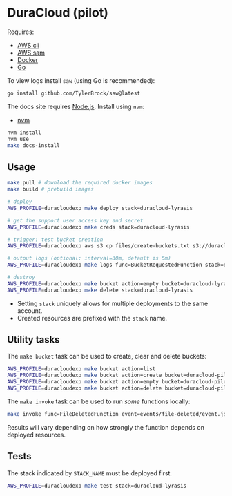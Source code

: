 # DuraCloud (pilot)

Requires:

- [AWS cli](https://docs.aws.amazon.com/cli/latest/userguide/getting-started-install.html)
- [AWS sam](https://docs.aws.amazon.com/serverless-application-model/latest/developerguide/install-sam-cli.html)
- [Docker](https://docs.docker.com/engine/install/)
- [Go](https://go.dev/doc/install)

To view logs install `saw` (using Go is recommended):

```bash
go install github.com/TylerBrock/saw@latest
```

The docs site requires [Node.js](https://nodejs.org/en). Install using `nvm`:

- [nvm](https://github.com/nvm-sh/nvm)

```bash
nvm install
nvm use
make docs-install
```

## Usage

```bash
make pull # download the required docker images
make build # prebuild images

# deploy
AWS_PROFILE=duracloudexp make deploy stack=duracloud-lyrasis

# get the support user access key and secret
AWS_PROFILE=duracloudexp make creds stack=duracloud-lyrasis

# trigger: test bucket creation
AWS_PROFILE=duracloudexp aws s3 cp files/create-buckets.txt s3://duracloud-lyrasis-bucket-requested/

# output logs (optional: interval=30m, default is 5m)
AWS_PROFILE=duracloudexp make logs func=BucketRequestedFunction stack=duracloud-lyrasis

# destroy
AWS_PROFILE=duracloudexp make bucket action=empty bucket=duracloud-lyrasis-bucket-requested
AWS_PROFILE=duracloudexp make delete stack=duracloud-lyrasis
```

- Setting `stack` uniquely allows for multiple deployments to the same account.
- Created resources are prefixed with the `stack` name.

## Utility tasks

The `make bucket` task can be used to create, clear and delete buckets:

```bash
AWS_PROFILE=duracloudexp make bucket action=list
AWS_PROFILE=duracloudexp make bucket action=create bucket=duracloud-pilot-bucket1
AWS_PROFILE=duracloudexp make bucket action=empty bucket=duracloud-pilot-bucket1
AWS_PROFILE=duracloudexp make bucket action=delete bucket=duracloud-pilot-bucket1
```

The `make invoke` task can be used to run _some_ functions locally:

```bash
make invoke func=FileDeletedFunction event=events/file-deleted/event.json
```

Results will vary depending on how strongly the function depends on deployed resources.

## Tests

The stack indicated by `STACK_NAME` must be deployed first.

```bash
AWS_PROFILE=duracloudexp make test stack=duracloud-lyrasis
```
